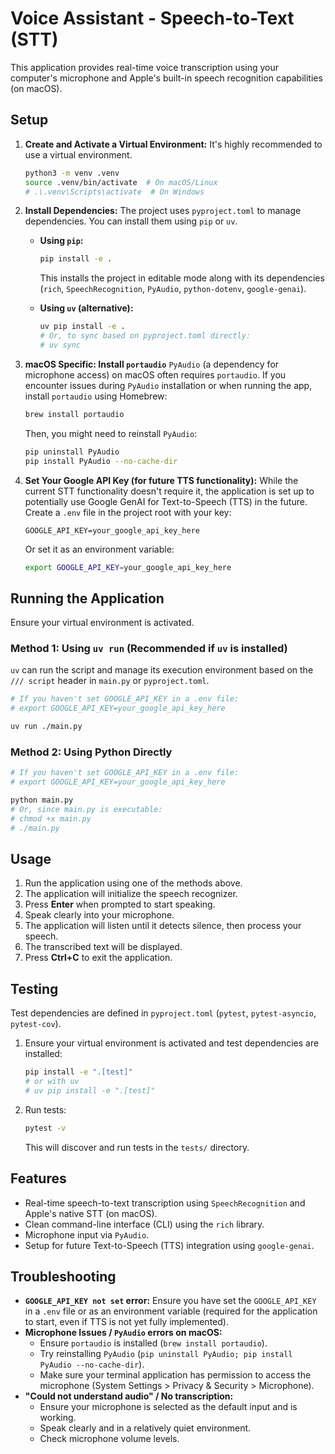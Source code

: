 # Voice Assistant - Speech-to-Text (STT)

This application provides real-time voice transcription using your computer's microphone and Apple's built-in speech recognition capabilities (on macOS).

## Setup

1.  **Create and Activate a Virtual Environment:**
    It's highly recommended to use a virtual environment.
    ```bash
    python3 -m venv .venv
    source .venv/bin/activate  # On macOS/Linux
    # .\.venv\Scripts\activate  # On Windows
    ```

2.  **Install Dependencies:**
    The project uses `pyproject.toml` to manage dependencies. You can install them using `pip` or `uv`.

    *   **Using `pip`:**
        ```bash
        pip install -e .
        ```
        This installs the project in editable mode along with its dependencies (`rich`, `SpeechRecognition`, `PyAudio`, `python-dotenv`, `google-genai`).

    *   **Using `uv` (alternative):**
        ```bash
        uv pip install -e .
        # Or, to sync based on pyproject.toml directly:
        # uv sync
        ```

3.  **macOS Specific: Install `portaudio`**
    `PyAudio` (a dependency for microphone access) on macOS often requires `portaudio`. If you encounter issues during `PyAudio` installation or when running the app, install `portaudio` using Homebrew:
    ```bash
    brew install portaudio
    ```
    Then, you might need to reinstall `PyAudio`:
    ```bash
    pip uninstall PyAudio
    pip install PyAudio --no-cache-dir
    ```

4.  **Set Your Google API Key (for future TTS functionality):**
    While the current STT functionality doesn't require it, the application is set up to potentially use Google GenAI for Text-to-Speech (TTS) in the future.
    Create a `.env` file in the project root with your key:
    ```
    GOOGLE_API_KEY=your_google_api_key_here
    ```
    Or set it as an environment variable:
    ```bash
    export GOOGLE_API_KEY=your_google_api_key_here
    ```

## Running the Application

Ensure your virtual environment is activated.

### Method 1: Using `uv run` (Recommended if `uv` is installed)
`uv` can run the script and manage its execution environment based on the `/// script` header in `main.py` or `pyproject.toml`.
```bash
# If you haven't set GOOGLE_API_KEY in a .env file:
# export GOOGLE_API_KEY=your_google_api_key_here

uv run ./main.py
```

### Method 2: Using Python Directly
```bash
# If you haven't set GOOGLE_API_KEY in a .env file:
# export GOOGLE_API_KEY=your_google_api_key_here

python main.py
# Or, since main.py is executable:
# chmod +x main.py
# ./main.py
```

## Usage

1.  Run the application using one of the methods above.
2.  The application will initialize the speech recognizer.
3.  Press **Enter** when prompted to start speaking.
4.  Speak clearly into your microphone.
5.  The application will listen until it detects silence, then process your speech.
6.  The transcribed text will be displayed.
7.  Press **Ctrl+C** to exit the application.

## Testing

Test dependencies are defined in `pyproject.toml` (`pytest`, `pytest-asyncio`, `pytest-cov`).

1.  Ensure your virtual environment is activated and test dependencies are installed:
    ```bash
    pip install -e ".[test]"
    # or with uv
    # uv pip install -e ".[test]"
    ```
2.  Run tests:
    ```bash
    pytest -v
    ```
    This will discover and run tests in the `tests/` directory.

## Features

-   Real-time speech-to-text transcription using `SpeechRecognition` and Apple's native STT (on macOS).
-   Clean command-line interface (CLI) using the `rich` library.
-   Microphone input via `PyAudio`.
-   Setup for future Text-to-Speech (TTS) integration using `google-genai`.

## Troubleshooting

-   **`GOOGLE_API_KEY not set` error:** Ensure you have set the `GOOGLE_API_KEY` in a `.env` file or as an environment variable (required for the application to start, even if TTS is not yet fully implemented).
-   **Microphone Issues / `PyAudio` errors on macOS:**
    *   Ensure `portaudio` is installed (`brew install portaudio`).
    *   Try reinstalling `PyAudio` (`pip uninstall PyAudio; pip install PyAudio --no-cache-dir`).
    *   Make sure your terminal application has permission to access the microphone (System Settings > Privacy & Security > Microphone).
-   **"Could not understand audio" / No transcription:**
    *   Ensure your microphone is selected as the default input and is working.
    *   Speak clearly and in a relatively quiet environment.
    *   Check microphone volume levels.
